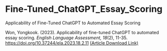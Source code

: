 # Fine-Tuned_ChatGPT_Essay_Scoring
Applicability of Fine-Tuned ChatGPT to Automated Essay Scoring 

Won, Yongkook. (2023). Applicability of fine-tuned ChatGPT to automated essay scoring. *English Language Assessment, 18*(2), 11-35. https://doi.org/10.37244/ela.2023.18.2.11 [(Article Download Link)](http://kelta.kr/bbs/board.php?bo_table=articla&wr_id=216)

